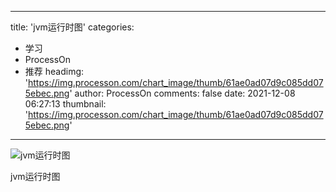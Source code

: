 
---
title: 'jvm运行时图'
categories: 
 - 学习
 - ProcessOn
 - 推荐
headimg: 'https://img.processon.com/chart_image/thumb/61ae0ad07d9c085dd075ebec.png'
author: ProcessOn
comments: false
date: 2021-12-08 06:27:13
thumbnail: 'https://img.processon.com/chart_image/thumb/61ae0ad07d9c085dd075ebec.png'
---

<div>   
<img class="thumb" alt="jvm运行时图" src="https://img.processon.com/chart_image/thumb/61ae0ad07d9c085dd075ebec.png" referrerpolicy="no-referrer">
<p>jvm运行时图</p>  
</div>
            